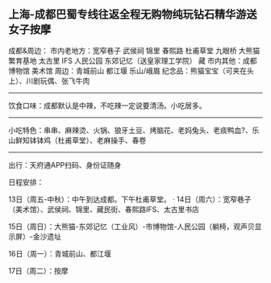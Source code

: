 上海-成都巴蜀专线往返全程无购物纯玩钻石精华游送女子按摩
----

成都&周边：
市内老地方：宽窄巷子 武侯祠 锦里 春熙路 杜甫草堂 九眼桥 大熊猫繁育基地 太古里 IFS 人民公园 东郊记忆（送皇家理工学院）
藏
市内其他：成都博物馆 美术馆
周边：青城前山 都江堰 乐山/峨眉
纪念品：熊猫宝宝（可夹在头上）、川剧玩偶、张飞牛肉

----

饮食口味：成都默认是中辣，不吃辣一定说要清汤。小吃居多。

----

小吃特色：串串、麻辣烫、火锅、狼牙土豆、烤脑花、老妈兔头、老痰鸭血?、乐山鲜知钵钵鸡（杜甫草堂）、老麻操手、春卷

----

出行：天府通APP扫码、身份证随身

日程安排：

13日（周五-中秋）：中午到达成都。下午杜甫草堂。
·
14日（周六）：宽窄巷子（美术馆）、武侯祠、锦里、藏民街、春熙路IFS、太古里书店

15日（周日）：大熊猫-东郊记忆（工业风）-市博物馆-人民公园（躺椅，观声贝显示屏）-金沙遗址

16日（周一）：青城前山、都江堰

17日（周二）：按摩